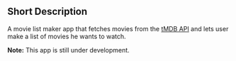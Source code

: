 ## Short Description

A movie list maker app that fetches movies from the
[tMDB API](https://www.themoviedb.org/documentation/api) and lets user make a
list of movies he wants to watch.

**Note:** This app is still under development.
